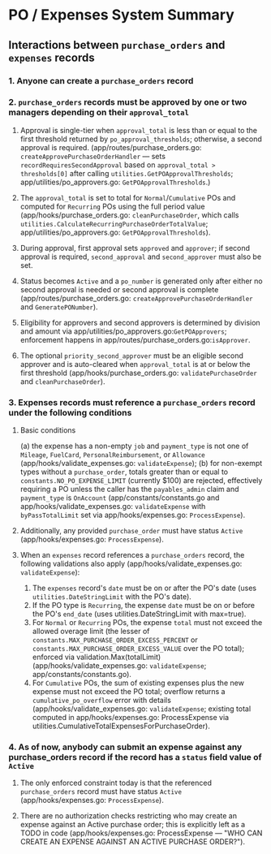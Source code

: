 # PO / Expenses System Summary

## Interactions between `purchase_orders` and `expenses` records

### 1. Anyone can create a `purchase_orders` record

### 2. `purchase_orders` records must be approved by one or two managers depending on their `approval_total`

1. Approval is single-tier when `approval_total` is less than or equal to the first threshold returned by `po_approval_thresholds`; otherwise, a second approval is required. (app/routes/purchase_orders.go: `createApprovePurchaseOrderHandler` — sets `recordRequiresSecondApproval` based on `approval_total > thresholds[0]` after calling `utilities.GetPOApprovalThresholds`; app/utilities/po_approvers.go: `GetPOApprovalThresholds`.)

2. The `approval_total` is set to total for `Normal`/`Cumulative` POs and computed for `Recurring` POs using the full period value (app/hooks/purchase_orders.go: `cleanPurchaseOrder`, which calls `utilities.CalculateRecurringPurchaseOrderTotalValue`; app/utilities/po_approvers.go: `GetPOApprovalThresholds`).

3. During approval, first approval sets `approved` and `approver`; if second approval is required, `second_approval` and `second_approver` must also be set.

4. Status becomes `Active` and a `po_number` is generated only after either no second approval is needed or second approval is complete (app/routes/purchase_orders.go: `createApprovePurchaseOrderHandler` and `GeneratePONumber`).

5. Eligibility for approvers and second approvers is determined by division and amount via app/utilities/po_approvers.go:`GetPOApprovers`; enforcement happens in app/routes/purchase_orders.go:`isApprover`.

6. The optional `priority_second_approver` must be an eligible second approver and is auto-cleared when `approval_total` is at or below the first threshold (app/hooks/purchase_orders.go: `validatePurchaseOrder` and `cleanPurchaseOrder`).

### 3. Expenses records must reference a `purchase_orders` record under the following conditions

1. Basic conditions

   (a) the expense has a non-empty `job` and `payment_type` is not one of `Mileage`, `FuelCard`, `PersonalReimbursement`, or `Allowance` (app/hooks/validate_expenses.go: `validateExpense`);
   (b) for non-exempt types without a `purchase_order`, totals greater than or equal to `constants.NO_PO_EXPENSE_LIMIT` (currently $100) are rejected, effectively requiring a PO unless the caller has the `payables_admin` claim and `payment_type` is `OnAccount` (app/constants/constants.go and app/hooks/validate_expenses.go: `validateExpense` with `byPassTotalLimit` set via app/hooks/expenses.go: `ProcessExpense`).

2. Additionally, any provided `purchase_order` must have status `Active` (app/hooks/expenses.go: `ProcessExpense`).

3. When an `expenses` record references a `purchase_orders` record, the following validations also apply (app/hooks/validate_expenses.go: `validateExpense`):
   1. The `expenses` record's `date` must be on or after the PO's date (uses `utilities.DateStringLimit` with the PO's date).
   2. If the PO type is `Recurring`, the expense `date` must be on or before the PO's `end_date` (uses utilities.DateStringLimit with max=true).
   3. For `Normal` or `Recurring` POs, the expense `total` must not exceed the allowed overage limit (the lesser of `constants.MAX_PURCHASE_ORDER_EXCESS_PERCENT` or `constants.MAX_PURCHASE_ORDER_EXCESS_VALUE` over the PO total); enforced via validation.Max(totalLimit) (app/hooks/validate_expenses.go: `validateExpense`; app/constants/constants.go).
   4. For `Cumulative` POs, the sum of existing expenses plus the new expense must not exceed the PO total; overflow returns a `cumulative_po_overflow` error with details (app/hooks/validate_expenses.go: `validateExpense`; existing total computed in app/hooks/expenses.go: ProcessExpense via utilities.CumulativeTotalExpensesForPurchaseOrder).

### 4. As of now, anybody can submit an expense against any purchase_orders record if the record has a `status` field value of `Active`

1. The only enforced constraint today is that the referenced `purchase_orders` record must have status `Active` (app/hooks/expenses.go: `ProcessExpense`).

2. There are no authorization checks restricting who may create an expense against an Active purchase order; this is explicitly left as a TODO in code (app/hooks/expenses.go: ProcessExpense — "WHO CAN CREATE AN EXPENSE AGAINST AN ACTIVE PURCHASE ORDER?").
